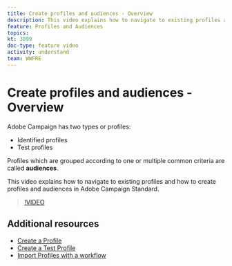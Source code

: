 ```yaml
---
title: Create profiles and audiences - Overview
description: This video explains how to navigate to existing profiles and how to create profiles and audiences in Adobe Campaign Standard (ACS).
feature: Profiles and Audiences
topics: 
kt: 3899
doc-type: feature video
activity: understand
team: WWFRE
---
```


# Create profiles and audiences - Overview

Adobe Campaign has two types or profiles:

* Identified profiles
* Test profiles

Profiles which are grouped according to one or multiple common criteria are called **audiences**.

This video explains how to navigate to existing profiles and how to create profiles and audiences in Adobe Campaign Standard.

>[!VIDEO](https://video.tv.adobe.com/v/18463/?quality=12)

## Additional resources

* [Create a Profile](/help/profiles-and-audiences/creating-a-profile.md)
* [Create a Test Profile](/help/profiles-and-audiences/test-profiles.md)
* [Import Profiles with a workflow](/help/managing-processes-and-data/importing-profiles.md)
